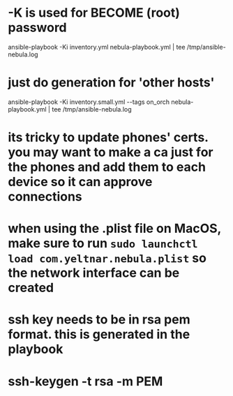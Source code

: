 # -K is used for BECOME (root) password
ansible-playbook -Ki inventory.yml nebula-playbook.yml | tee /tmp/ansible-nebula.log

# just do generation for 'other hosts' 
ansible-playbook -Ki inventory.small.yml --tags on_orch nebula-playbook.yml | tee /tmp/ansible-nebula.log

# its tricky to update phones' certs. you may want to make a ca just for the phones and add them to each device so it can approve connections 

# when using the .plist file on MacOS, make sure to run `sudo launchctl load com.yeltnar.nebula.plist` so the network interface can be created

# ssh key needs to be in rsa pem format. this is generated in the playbook
# ssh-keygen -t rsa -m PEM
